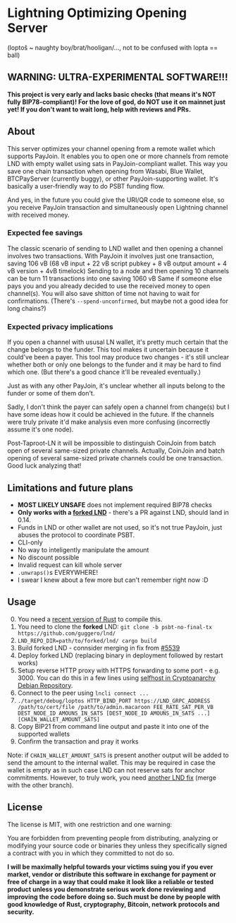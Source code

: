 # Lightning Optimizing Opening Server

(loptoš ~ naughty boy/brat/hooligan/..., not to be confused with lopta == ball)

## WARNING: ULTRA-EXPERIMENTAL SOFTWARE!!!

**This project is very early and lacks basic checks (that means it's NOT fully BIP78-compliant)!
For the love of god, do NOT use it on mainnet just yet!
If you don't want to wait long, help with reviews and PRs.**

## About

This server optimizes your channel opening from a remote wallet which supports PayJoin.
It enables you to open one or more channels from remote LND with empty wallet using sats in PayJoin-compliant wallet.
This way you save one chain transaction when opening from Wasabi, Blue Wallet, BTCPayServer (currently buggy), or other PayJoin-supporting wallet.
It's basically a user-friendly way to do PSBT funding flow.

And yes, in the future you could give the URI/QR code to someone else, so you receive PayJoin transaction and simultaneously open Lightning channel with received money.

### Expected fee savings

The classic scenario of sending to LND wallet and then opening a channel involves two transactions.
With PayJoin it involves just one transaction, saving 106 vB (68 vB input + 22 vB script pubkey + 8 vB output amount + 4 vB version + 4vB timelock)
Sending to a node and then opening 10 channels can be turn 11 transactions into one saving 1060 vB
Same if someone else pays you and you already decided to use the received money to open channel(s).
You will also save shitton of time not having to wait for confirmations.
(There's `--spend-unconfirmed`, but maybe not a good idea for long chains?)

### Expected privacy implications

If you open a channel with ususal LN wallet, it's pretty much certain that the change belongs to the funder.
This tool makes it uncertain because it could've been a payer.
This tool may produce two changes - it's still unclear whether both or only one belongs to the funder and it may be hard to find which one.
(But there's a good chance it'll be revealed eventually.)

Just as with any other PayJoin, it's unclear whether all inputs belong to the funder or some of them don't.

Sadly, I don't think the payer can safely open a channel from change(s) but I have some ideas how it could be achieved in the future.
If the channels were truly private it'd make analysis even more confusing (incorrectly assume it's one node).

Post-Taproot-LN it will be impossible to distinguish CoinJoin from batch open of several same-sized private channels.
Actually, CoinJoin and batch opening of several same-sized private channels could be one transaction.
Good luck analyzing that!

## Limitations and future plans

* **MOST LIKELY UNSAFE** does not implement required BIP78 checks
* **Only works with a [forked LND](https://github.com/guggero/lnd/tree/psbt-no-final-tx)** - there's a PR against LND, should land in 0.14.
* Funds in LND or other wallet are not used, so it's not true PayJoin, just abuses the protocol to coordinate PSBT.
* CLI-only
* No way to inteligently manipulate the amount
* No discount possible
* Invalid request can kill whole server
* `.unwraps()`s EVERYWHERE!
* I swear I knew about a few more but can't remember right now :D

## Usage

0. You need a [recent version of Rust](https://rustup.rs) to compile this.
1. You need to clone the **forked** LND: `git clone -b psbt-no-final-tx https://github.com/guggero/lnd/`
2. `LND_REPO_DIR=path/to/forked/lnd/ cargo build`
3. Build forked LND - connsider merging in fix from [#5539](https://github.com/lightningnetwork/lnd/pull/5539)
4. Deploy forked LND (replacing binary in deployment followed by restart works)
5. Setup reverse HTTP proxy with HTTPS forwarding to some port - e.g. 3000.
   You can do this in a few lines using [selfhost in Cryptoanarchy Debian Repository](https://github.com/debian-cryptoanarchy/cryptoanarchy-deb-repo-builder/blob/master/docs/user-level.md#selfhost).
6. Connect to the peer using `lncli connect ...`
7. `./target/debug/loptos HTTP_BIND_PORT https://LND_GRPC_ADDRESS /path/to/cert/file /path/to/admin.macaroon FEE_RATE_SAT_PER_VB DEST_NODE_ID AMOUNS_IN_SATS [DEST_NODE_ID AMOUNS_IN_SATS ...] [CHAIN_WALLET_AMOUNT_SATS]`
8. Copy BIP21 from command line output and paste it into one of the supported wallets
9. Confirm the transaction and pray it works

Note: if `CHAIN_WALLET_AMOUNT_SATS` is present another output will be added to send the amount to the internal wallet.
This may be required in case the wallet is empty as in such case LND can not reserve sats for anchor commitments.
However, to truly work, you need [another LND fix](https://github.com/lightningnetwork/lnd/pull/5539) (merge with the other branch).

## License

The license is MIT, with one restriction and one warning:

You are forbidden from preventing people from distributing, analyzing or modifying your source code or binaries they unless they specifically signed a contract with you in which they committed to not do so.

**I will be maximally helpful towards your victims suing you if you ever market, vendor or distribute this software in exchange for payment or free of charge in a way that could make it look like a reliable or tested product unless you demonstrate serious work done reviewing and improving the code before doing so. Such must be done by people with good knowledge of Rust, cryptography, Bitcoin, network protocols and security.**
